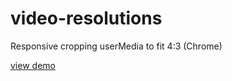 video-resolutions
=================

Responsive cropping userMedia to fit 4:3 (Chrome)

[view demo](https://rawgithub.com/slopen/video-resolutions/master/index.html)
